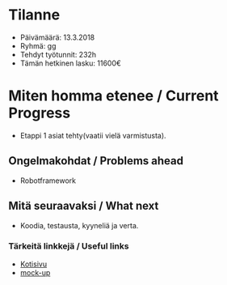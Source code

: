 # Tilanne

* Päivämäärä: 13.3.2018
* Ryhmä: gg
* Tehdyt työtunnit: 232h
* Tämän hetkinen lasku: 11600€ 


# Miten homma etenee / Current Progress

* Etappi 1 asiat tehty(vaatii vielä varmistusta).

## Ongelmakohdat / Problems ahead 

* Robotframework

## Mitä seuraavaksi / What next

* Koodia, testausta, kyyneliä ja verta.

### Tärkeitä linkkejä / Useful links 

* [Kotisivu](http://prjteam-g.pages.labranet.jamk.fi/gg/)
* [mock-up](https://ninjamock.com/s/RHBQWRx)
